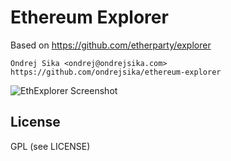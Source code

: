 # Ethereum Explorer

Based on <https://github.com/etherparty/explorer>

    Ondrej Sika <ondrej@ondrejsika.com>
    https://github.com/ondrejsika/ethereum-explorer

![EthExplorer Screenshot](http://i.imgur.com/NHFYq0x.png)

## License

GPL (see LICENSE)

